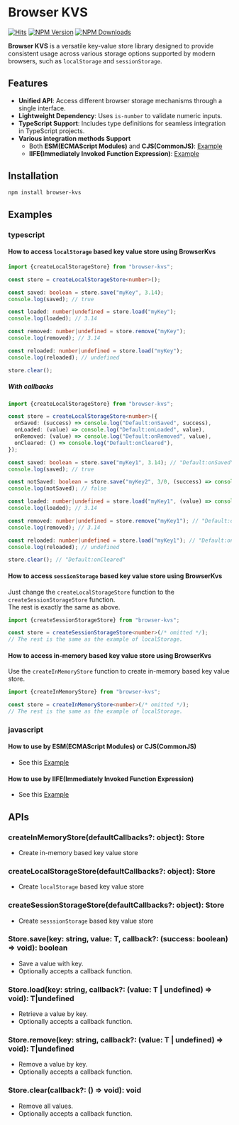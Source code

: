 # Browser KVS

[![Hits](https://hits.seeyoufarm.com/api/count/incr/badge.svg?url=https%3A%2F%2Fgithub.com%2Fniceman114%2Fbrowser-kvs&count_bg=%2379C83D&title_bg=%23555555&icon=&icon_color=%23E7E7E7&title=hits&edge_flat=false)](https://hits.seeyoufarm.com)
[![NPM Version](https://img.shields.io/npm/v/browser-kvs.svg?logo=npm)](https://www.npmjs.com/package/browser-kvs)
[![NPM Downloads](https://img.shields.io/npm/dt/browser-kvs?logo=npm)](https://www.npmjs.com/package/browser-kvs)

**Browser KVS** is a versatile key-value store library designed to provide consistent usage across various storage options supported by modern browsers, such as `localStorage` and `sessionStorage`.

## Features

- **Unified API**: Access different browser storage mechanisms through a single interface.
- **Lightweight Dependency**: Uses `is-number` to validate numeric inputs.
- **TypeScript Support**: Includes type definitions for seamless integration in TypeScript projects.
- **Various integration methods Support**
  - Both **ESM(ECMAScript Modules)** and **CJS(CommonJS)**: [Example](https://codesandbox.io/p/sandbox/drst9t)
  - **IIFE(Immediately Invoked Function Expression)**: [Example](https://drst9t.csb.app/browser-kvs.html)

## Installation

```bash
npm install browser-kvs
```

## Examples

### typescript

#### How to access `localStorage` based key value store using BrowserKvs

```ts
import {createLocalStorageStore} from "browser-kvs";

const store = createLocalStorageStore<number>();

const saved: boolean = store.save("myKey", 3.14);
console.log(saved); // true

const loaded: number|undefined = store.load("myKey");
console.log(loaded); // 3.14

const removed: number|undefined = store.remove("myKey");
console.log(removed); // 3.14

const reloaded: number|undefined = store.load("myKey");
console.log(reloaded); // undefined

store.clear();
```

##### With callbacks
```ts
import {createLocalStorageStore} from "browser-kvs";

const store = createLocalStorageStore<number>({
  onSaved: (success) => console.log("Default:onSaved", success),
  onLoaded: (value) => console.log("Default:onLoaded", value),
  onRemoved: (value) => console.log("Default:onRemoved", value),
  onCleared: () => console.log("Default:onCleared"),
});

const saved: boolean = store.save("myKey1", 3.14); // "Default:onSaved" true
console.log(saved); // true

const notSaved: boolean = store.save("myKey2", 3/0, (success) => console.log("onSaved", success)); // "onSaved" false
console.log(notSaved); // false

const loaded: number|undefined = store.load("myKey1", (value) => console.log("onLoaded", value)); // "onLoaded" 3.14
console.log(loaded); // 3.14

const removed: number|undefined = store.remove("myKey1"); // "Default:onRemoved" 3.14
console.log(removed); // 3.14

const reloaded: number|undefined = store.load("myKey1"); // "Default:onLoaded" undefined
console.log(reloaded); // undefined

store.clear(); // "Default:onCleared"
```

#### How to access `sessionStorage` based key value store using BrowserKvs

Just change the `createLocalStorageStore` function to the `createSessionStorageStore` function.
<br />
The rest is exactly the same as above.

```ts
import {createSessionStorageStore} from "browser-kvs";

const store = createSessionStorageStore<number>(/* omitted */);
// The rest is the same as the example of localStorage.
```

#### How to access in-memory based key value store using BrowserKvs

Use the `createInMemoryStore` function to create in-memory based key value store.

```ts
import {createInMemoryStore} from "browser-kvs";

const store = createInMemoryStore<number>(/* omitted */);
// The rest is the same as the example of localStorage.
```

### javascript

#### How to use by **ESM(ECMAScript Modules)** or **CJS(CommonJS)**

- See this [Example](https://codesandbox.io/p/sandbox/drst9t)

#### How to use by **IIFE(Immediately Invoked Function Expression)**

- See this [Example](https://drst9t.csb.app/browser-kvs.html)


## APIs

### createInMemoryStore(defaultCallbacks?: object): Store
- Create in-memory based key value store

### createLocalStorageStore(defaultCallbacks?: object): Store
- Create `localStorage` based key value store

### createSessionStorageStore(defaultCallbacks?: object): Store
- Create `sesssionStorage` based key value store

### Store.save(key: string, value: T, callback?: (success: boolean) => void): boolean
- Save a value with key.
- Optionally accepts a callback function.

### Store.load(key: string, callback?: (value: T | undefined) => void): T|undefined
- Retrieve a value by key.
- Optionally accepts a callback function.

### Store.remove(key: string, callback?: (value: T | undefined) => void): T|undefined
- Remove a value by key.
- Optionally accepts a callback function.

### Store.clear(callback?: () => void): void
- Remove all values.
- Optionally accepts a callback function.
